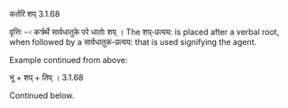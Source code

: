 

 कर्तरि शप्‌ 3.1.68 


वृत्तिः --ः कर्त्रर्थे सार्वधातुके परे धातोः शप् । The शप्-प्रत्यय: is placed after a verbal root, when followed by a सार्वधातुक-प्रत्यय: that is used signifying the agent. 


Example continued from above: 

भू + शप् + तिप् । 3.1.68 


Continued below. 


